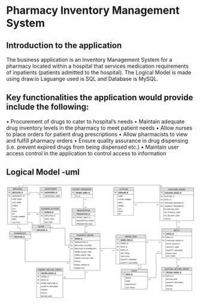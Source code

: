 #                                                 Pharmacy Inventory Management System
## Introduction to the application
The business application is an Inventory Management System for a pharmacy located within a hospital
that services medication requirements of inpatients (patients admitted to the hospital). 
The Logical Model is made using draw.io
Laguange used is SQL and Database is MySQL.

## Key functionalities the application would provide include the following:
• Procurement of drugs to cater to hospital’s needs
• Maintain adequate drug inventory levels in the pharmacy to meet patient needs
• Allow nurses to place orders for patient drug prescriptions
• Allow pharmacists to view and fulfill pharmacy orders
• Ensure quality assurance in drug dispensing (i.e. prevent expired drugs from being dispensed etc.)
• Maintain user access control in the application to control access to information

## Logical Model -uml
![Image description](https://github.com/Ritika92/SQL_PharmacyDB/blob/master/LogicalModel-UML.jpg)
